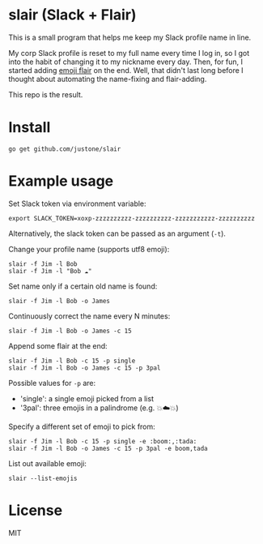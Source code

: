 # slair (Slack + Flair)

This is a small program that helps me keep my Slack profile name in line.

My corp Slack profile is reset to my full name every time I log in, so I got
into the habit of changing it to my nickname every day.  Then, for fun,
I started adding [emoji flair](http://emojipedia.org/) on the end.  Well, that
didn't last long before I thought about automating the name-fixing and
flair-adding.

This repo is the result.

# Install

```
go get github.com/justone/slair
```

# Example usage

Set Slack token via environment variable:

```
export SLACK_TOKEN=xoxp-zzzzzzzzzz-zzzzzzzzzz-zzzzzzzzzzz-zzzzzzzzzz
```

Alternatively, the slack token can be passed as an argument (`-t`).

Change your profile name (supports utf8 emoji):

```
slair -f Jim -l Bob
slair -f Jim -l "Bob ☁️"
```

Set name only if a certain old name is found:

```
slair -f Jim -l Bob -o James
```

Continuously correct the name every N minutes:

```
slair -f Jim -l Bob -o James -c 15
```

Append some flair at the end:

```
slair -f Jim -l Bob -c 15 -p single
slair -f Jim -l Bob -o James -c 15 -p 3pal
```

Possible values for `-p` are:

* 'single': a single emoji picked from a list
* '3pal': three emojis in a palindrome (e.g. 💥☁️💥)

Specify a different set of emoji to pick from:

```
slair -f Jim -l Bob -c 15 -p single -e :boom:,:tada:
slair -f Jim -l Bob -o James -c 15 -p 3pal -e boom,tada
```

List out available emoji:

```
slair --list-emojis
```

# License

MIT

